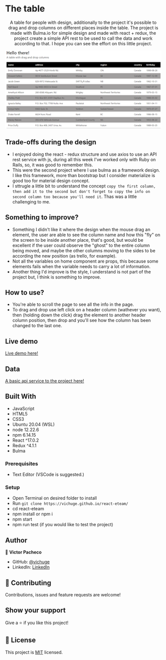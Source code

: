 # The table

<p align="center">A table for people with design, additionally to the project it's possible to drag and drop columns on different places inside the table. The project is made with Bulma.io for simple design and made with react + redux, the project create a simple API rest to be used to call the data and work according to that. I hope you can see the effort on this little project.</p>

![screenshot](./screenshots/screenshot.png)

## Trade-offs during the design

- I enjoyed doing the react - redux structure and use axios to use an API rest service with js, during all this week I've worked only with Ruby on Rails, so, it was good to remember this.
- This were the second project where I use bulma as a framework design. I like this framework, more than bootstrap but I consider materialize is good too for material design concept.
- I sttrugle a little bit to understand the concept `copy the first column, then add it to the second but don't forget to copy the info on second column too because you'll need it`. Thas was a little challenging to me.

## Something to improve?

- Something I didn't like it where the design when the mouse drag an element, the user are able to see the column name and how this "fly" on the screen to be inside another place, that's good, but would be excellent if the user could observe the "ghost" to the entire column being moved, and maybe the other columns moving to the sides to be according the new position (as trello, for example).
- Not all the variables on home component are props, this because some elements fails when the variable needs to carry a lot of information.
- Another thing I'd improve is the style, I understand is not part of the project but, I think is something to improve.

## How to use?

- You're able to scroll the page to see all the info in the page.
- To drag and drop use left click on a header column (wathever you want), then (holding down the click) drag the element to another header column position, then drop and you'll see how the column has been changed to the last one.

## Live demo

[Live demo here!](https://vichuge.github.io/react-eteam/)

## Data

[A basic api service to the project here!](https://vichuge.github.io/react-eteam/data.json)

## Built With

- JavaScript
- HTML5
- CSS3
- Ubuntu 20.04 (WSL)
- node 12.22.6
- npm 6.14.15
- React ^17.0.2
- Redux ^4.1.1
- Bulma

### Prerequisites

- Text Editor (VSCode is suggested.)

### Setup

- Open Terminal on desired folder to install
- Run `git clone https://vichuge.github.io/react-eteam/`
- cd react-eteam
- npm install or npm i
- npm start
- npm run test (if you would like to test the project)

## Author

👤 **Victor Pacheco**

- GitHub: [@vichuge](https://github.com/vichuge)
- LinkedIn: [LinkedIn](https://www.linkedin.com/in/victorpachecoflores/)


## 🤝 Contributing

Contributions, issues and feature requests are welcome! 


## Show your support

Give a ⭐️ if you like this project!

## 📝 License

This project is [MIT](./LICENSE) licensed.
